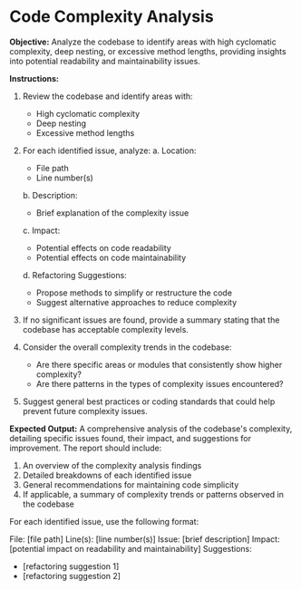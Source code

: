 # Code Complexity Analysis

**Objective:** Analyze the codebase to identify areas with high cyclomatic complexity, deep nesting, or excessive method lengths, providing insights into potential readability and maintainability issues.

**Instructions:**

1. Review the codebase and identify areas with:
   - High cyclomatic complexity
   - Deep nesting
   - Excessive method lengths

2. For each identified issue, analyze:
   a. Location:
      - File path
      - Line number(s)

   b. Description:
      - Brief explanation of the complexity issue

   c. Impact:
      - Potential effects on code readability
      - Potential effects on code maintainability

   d. Refactoring Suggestions:
      - Propose methods to simplify or restructure the code
      - Suggest alternative approaches to reduce complexity

3. If no significant issues are found, provide a summary stating that the codebase has acceptable complexity levels.

4. Consider the overall complexity trends in the codebase:
   - Are there specific areas or modules that consistently show higher complexity?
   - Are there patterns in the types of complexity issues encountered?

5. Suggest general best practices or coding standards that could help prevent future complexity issues.

**Expected Output:** A comprehensive analysis of the codebase's complexity, detailing specific issues found, their impact, and suggestions for improvement. The report should include:

1. An overview of the complexity analysis findings
2. Detailed breakdowns of each identified issue
3. General recommendations for maintaining code simplicity
4. If applicable, a summary of complexity trends or patterns observed in the codebase

For each identified issue, use the following format:

File: [file path]
Line(s): [line number(s)]
Issue: [brief description]
Impact: [potential impact on readability and maintainability]
Suggestions:
- [refactoring suggestion 1]
- [refactoring suggestion 2]
